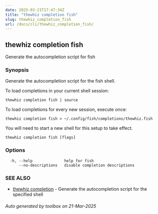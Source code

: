 ```yaml
---
date: 2025-03-21T17:47:34Z
title: "thewhiz completion fish"
slug: thewhiz_completion_fish
url: /docs/cli/thewhiz_completion_fish/
---
```

## thewhiz completion fish

Generate the autocompletion script for fish

### Synopsis

Generate the autocompletion script for the fish shell.

To load completions in your current shell session:

	thewhiz completion fish | source

To load completions for every new session, execute once:

	thewhiz completion fish > ~/.config/fish/completions/thewhiz.fish

You will need to start a new shell for this setup to take effect.


```
thewhiz completion fish [flags]
```

### Options

```
  -h, --help              help for fish
      --no-descriptions   disable completion descriptions
```

### SEE ALSO

* [thewhiz completion](/thewhiz/docs/cli/thewhiz_completion/)	 - Generate the autocompletion script for the specified shell

###### Auto generated by toolbox on 21-Mar-2025
